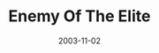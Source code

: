 ---
layout: message
category: message
series: "Public Enemy"
title: "Enemy Of The Elite"
date: 2003-11-02
message_id: 199
---